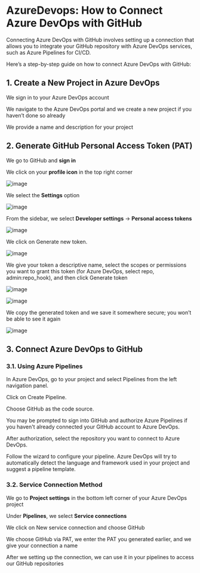 # AzureDevops: How to Connect Azure DevOps with GitHub

Connecting Azure DevOps with GitHub involves setting up a connection that allows you to integrate your GitHub repository with Azure DevOps services, such as Azure Pipelines for CI/CD.

Here’s a step-by-step guide on how to connect Azure DevOps with GitHub:

## 1. Create a New Project in Azure DevOps

We sign in to your Azure DevOps account

We navigate to the Azure DevOps portal and we create a new project if you haven’t done so already

We provide a name and description for your project

## 2. Generate GitHub Personal Access Token (PAT)

We go to GitHub and **sign in**

We click on your **profile icon** in the top right corner

![image](https://github.com/luiscoco/AzureDevops_Sample3_Connecting-Azure-DevOps-with-GitHub/assets/32194879/09b58098-7a7c-4c43-860b-5f676f4a0363)

We select the **Settings** option

![image](https://github.com/luiscoco/AzureDevops_Sample3_Connecting-Azure-DevOps-with-GitHub/assets/32194879/c6352d7a-7bd7-4d2f-904e-362e036f51f6)

From the sidebar, we select **Developer settings** -> **Personal access tokens**

![image](https://github.com/luiscoco/AzureDevops_Sample3_Connecting-Azure-DevOps-with-GitHub/assets/32194879/ca8feb1d-792b-41b3-8dfa-f07cb5d597c3)

We click on Generate new token.

![image](https://github.com/luiscoco/AzureDevops_Sample3_Connecting-Azure-DevOps-with-GitHub/assets/32194879/808f097d-3b11-4c3b-9ba5-fa1638165c0b)

We give your token a descriptive name, select the scopes or permissions you want to grant this token (for Azure DevOps, select repo, admin:repo_hook), and then click Generate token

![image](https://github.com/luiscoco/AzureDevops_Sample3_Connecting-Azure-DevOps-with-GitHub/assets/32194879/8931666f-f893-40a1-8bba-bc0c8fa35107)

![image](https://github.com/luiscoco/AzureDevops_Sample3_Connecting-Azure-DevOps-with-GitHub/assets/32194879/a67a5c8d-36db-4cf8-b332-4a5925fef552)

We copy the generated token and we save it somewhere secure; you won’t be able to see it again

![image](https://github.com/luiscoco/AzureDevops_Sample3_Connecting-Azure-DevOps-with-GitHub/assets/32194879/83dbac73-b7b8-420d-85f7-933d08f31a70)

## 3. Connect Azure DevOps to GitHub

### 3.1. Using Azure Pipelines

In Azure DevOps, go to your project and select Pipelines from the left navigation panel.

Click on Create Pipeline.

Choose GitHub as the code source.

You may be prompted to sign into GitHub and authorize Azure Pipelines if you haven't already connected your GitHub account to Azure DevOps.

After authorization, select the repository you want to connect to Azure DevOps.

Follow the wizard to configure your pipeline. Azure DevOps will try to automatically detect the language and framework used in your project and suggest a pipeline template.


### 3.2. Service Connection Method

We go to **Project settings** in the bottom left corner of your Azure DevOps project

Under **Pipelines**, we select **Service connections**

We click on New service connection and choose GitHub



We choose GitHub via PAT, we enter the PAT you generated earlier, and we give your connection a name

After we setting up the connection, we can use it in your pipelines to access our GitHub repositories

